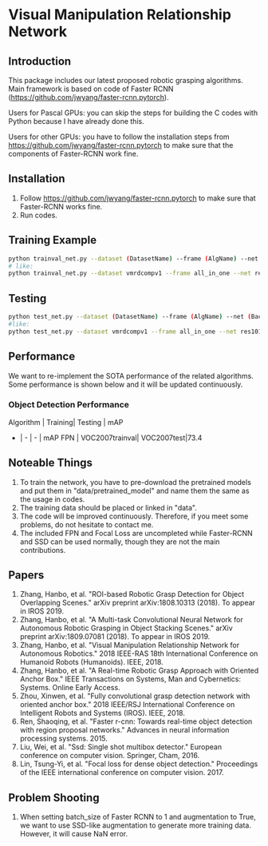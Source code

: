 # Visual Manipulation Relationship Network
## Introduction
This package includes our latest proposed robotic grasping algorithms. Main framework is based on code of Faster RCNN (https://github.com/jwyang/faster-rcnn.pytorch).

Users for Pascal GPUs: you can skip the steps for building the C codes with Python because I have already done this.

Users for other GPUs: you have to follow the installation steps from https://github.com/jwyang/faster-rcnn.pytorch to make sure that the components of Faster-RCNN work fine.

## Installation
1. Follow https://github.com/jwyang/faster-rcnn.pytorch to make sure that Faster-RCNN works fine.
2. Run codes.

## Training Example
```bash
python trainval_net.py --dataset (DatasetName) --frame (AlgName) --net (BackboneName) --cuda
# like:
python trainval_net.py --dataset vmrdcompv1 --frame all_in_one --net res101 --cuda
```

## Testing
```bash
python test_net.py --dataset (DatasetName) --frame (AlgName) --net (BackboneName) --cuda --checkpoint (PointNum) --checkepoch (EpochNum) --GPU (GpuNum, Default:0)
#like:
python test_net.py --dataset vmrdcompv1 --frame all_in_one --net res101 --cuda --checkpoint 1000 --checkepoch 1 --GPU 0
```

## Performance

We want to re-implement the SOTA performance of the related algorithms. Some performance is shown below and it will be updated continuously.

### Object Detection Performance
Algorithm | Training| Testing | mAP
- | - | - | mAP
FPN | VOC2007trainval| VOC2007test|73.4

## Noteable Things
1. To train the network, you have to pre-download the pretrained models and put them in "data/pretrained_model" and name them the same as the usage in codes.
2. The training data should be placed or linked in "data".
3. The code will be improved continuously. Therefore, if you meet some problems, do not hesitate to contact me.
4. The included FPN and Focal Loss are uncompleted while Faster-RCNN and SSD can be used normally, though they are not the main contributions.

## Papers
1. Zhang, Hanbo, et al. "ROI-based Robotic Grasp Detection for Object Overlapping Scenes." arXiv preprint arXiv:1808.10313 (2018). To appear in IROS 2019.
2. Zhang, Hanbo, et al. "A Multi-task Convolutional Neural Network for Autonomous Robotic Grasping in Object Stacking Scenes." arXiv preprint arXiv:1809.07081 (2018). To appear in IROS 2019.
3. Zhang, Hanbo, et al. "Visual Manipulation Relationship Network for Autonomous Robotics." 2018 IEEE-RAS 18th International Conference on Humanoid Robots (Humanoids). IEEE, 2018.
4. Zhang, Hanbo, et al. "A Real-time Robotic Grasp Approach with Oriented Anchor Box." IEEE Transactions on Systems, Man and Cybernetics: Systems. Online Early Access.
5. Zhou, Xinwen, et al. "Fully convolutional grasp detection network with oriented anchor box." 2018 IEEE/RSJ International Conference on Intelligent Robots and Systems (IROS). IEEE, 2018.
6. Ren, Shaoqing, et al. "Faster r-cnn: Towards real-time object detection with region proposal networks." Advances in neural information processing systems. 2015.
7. Liu, Wei, et al. "Ssd: Single shot multibox detector." European conference on computer vision. Springer, Cham, 2016.
8. Lin, Tsung-Yi, et al. "Focal loss for dense object detection." Proceedings of the IEEE international conference on computer vision. 2017.

## Problem Shooting

1. When setting batch_size of Faster RCNN to 1 and augmentation to True, we want to use SSD-like augmentation to generate more training data. However, it will cause NaN error.
